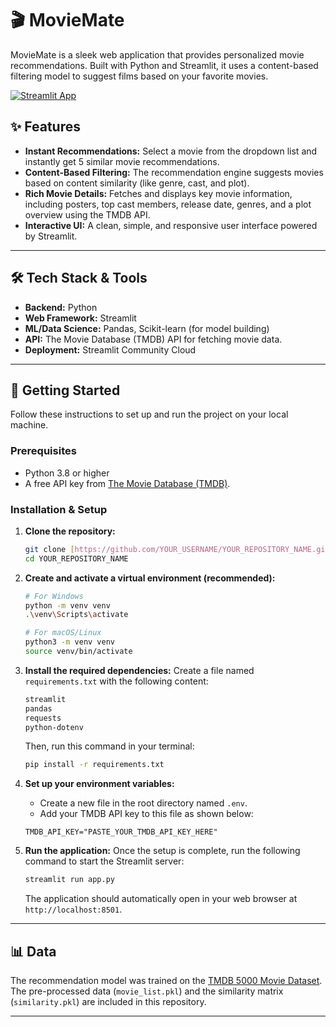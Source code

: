 # 🎬 MovieMate

MovieMate is a sleek web application that provides personalized movie recommendations. Built with Python and Streamlit, it uses a content-based filtering model to suggest films based on your favorite movies.

[![Streamlit App](https://static.streamlit.io/badges/streamlit_badge_black_white.svg)](https://movierecommendationsystem01.streamlit.app/)



## ✨ Features

* **Instant Recommendations:** Select a movie from the dropdown list and instantly get 5 similar movie recommendations.
* **Content-Based Filtering:** The recommendation engine suggests movies based on content similarity (like genre, cast, and plot).
* **Rich Movie Details:** Fetches and displays key movie information, including posters, top cast members, release date, genres, and a plot overview using the TMDB API.
* **Interactive UI:** A clean, simple, and responsive user interface powered by Streamlit.

---

## 🛠️ Tech Stack & Tools

* **Backend:** Python
* **Web Framework:** Streamlit
* **ML/Data Science:** Pandas, Scikit-learn (for model building)
* **API:** The Movie Database (TMDB) API for fetching movie data.
* **Deployment:** Streamlit Community Cloud

---

## 🚀 Getting Started

Follow these instructions to set up and run the project on your local machine.

### Prerequisites

* Python 3.8 or higher
* A free API key from [The Movie Database (TMDB)](https://www.themoviedb.org/signup).

### Installation & Setup

1.  **Clone the repository:**
    ```sh
    git clone [https://github.com/YOUR_USERNAME/YOUR_REPOSITORY_NAME.git](https://github.com/YOUR_USERNAME/YOUR_REPOSITORY_NAME.git)
    cd YOUR_REPOSITORY_NAME
    ```

2.  **Create and activate a virtual environment (recommended):**
    ```sh
    # For Windows
    python -m venv venv
    .\venv\Scripts\activate

    # For macOS/Linux
    python3 -m venv venv
    source venv/bin/activate
    ```

3.  **Install the required dependencies:**
    Create a file named `requirements.txt` with the following content:
    ```txt
    streamlit
    pandas
    requests
    python-dotenv
    ```
    Then, run this command in your terminal:
    ```sh
    pip install -r requirements.txt
    ```

4.  **Set up your environment variables:**
    * Create a new file in the root directory named `.env`.
    * Add your TMDB API key to this file as shown below:
    ```
    TMDB_API_KEY="PASTE_YOUR_TMDB_API_KEY_HERE"
    ```

5.  **Run the application:**
    Once the setup is complete, run the following command to start the Streamlit server:
    ```sh
    streamlit run app.py
    ```
    The application should automatically open in your web browser at `http://localhost:8501`.

---

## 📊 Data

The recommendation model was trained on the [TMDB 5000 Movie Dataset](https://www.kaggle.com/datasets/tmdb/tmdb-movie-metadata). The pre-processed data (`movie_list.pkl`) and the similarity matrix (`similarity.pkl`) are included in this repository.

---